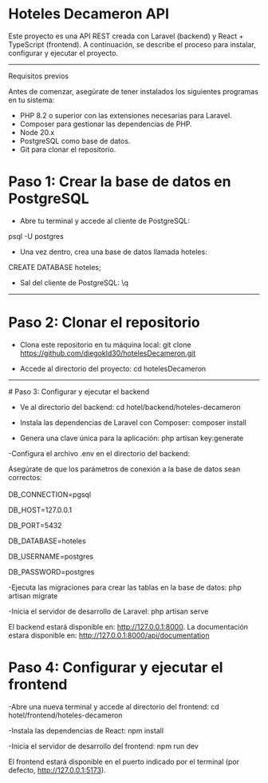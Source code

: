 # Hoteles Decameron API

Este proyecto es una API REST creada con Laravel (backend) y React + TypeScript (frontend). A continuación, se describe el proceso para instalar, configurar y ejecutar el proyecto.

<hr>
Requisitos previos

Antes de comenzar, asegúrate de tener instalados los siguientes programas en tu sistema:

* PHP 8.2 o superior con las extensiones necesarias para Laravel.
* Composer para gestionar las dependencias de PHP.
* Node 20.x
* PostgreSQL como base de datos.
* Git para clonar el repositorio.


# Paso 1: Crear la base de datos en PostgreSQL

- Abre tu terminal y accede al cliente de PostgreSQL:

psql -U postgres

- Una vez dentro, crea una base de datos llamada hoteles:

CREATE DATABASE hoteles;


- Sal del cliente de PostgreSQL:
\q

<hr>

# Paso 2: Clonar el repositorio

- Clona este repositorio en tu máquina local:
git clone https://github.com/diegokld30/hotelesDecameron.git

- Accede al directorio del proyecto:
cd hotelesDecameron


<hr>
# Paso 3: Configurar y ejecutar el backend

- Ve al directorio del backend:
cd hotel/backend/hoteles-decameron

- Instala las dependencias de Laravel con Composer:
composer install

- Genera una clave única para la aplicación:
php artisan key:generate

-Configura el archivo .env en el directorio del backend:

Asegúrate de que los parámetros de conexión a la base de datos sean correctos:<br>
<br>
DB_CONNECTION=pgsql

DB_HOST=127.0.0.1<br>

DB_PORT=5432<br>

DB_DATABASE=hoteles<br>

DB_USERNAME=postgres<br>

DB_PASSWORD=postgres<br>

-Ejecuta las migraciones para crear las tablas en la base de datos:
php artisan migrate

-Inicia el servidor de desarrollo de Laravel:
php artisan serve


El backend estará disponible en: http://127.0.0.1:8000.
La documentación estara disponible en: http://127.0.0.1:8000/api/documentation


# Paso 4: Configurar y ejecutar el frontend

-Abre una nueva terminal y accede al directorio del frontend:
cd hotel/frontend/hoteles-decameron

-Instala las dependencias de React:
npm install

-Inicia el servidor de desarrollo del frontend:
npm run dev

El frontend estará disponible en el puerto indicado por el terminal (por defecto, http://127.0.0.1:5173).


